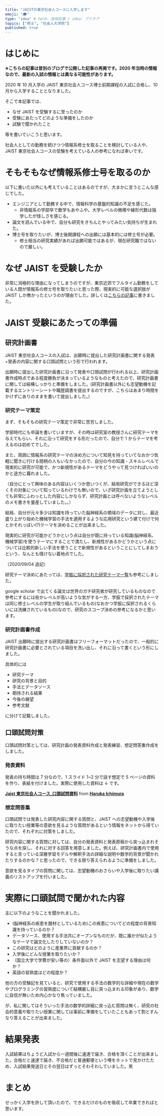 ```yaml
---
title: "JAISTの東京社会人コースに入学します"
emoji: "🎓"
type: "idea" # tech: 技術記事 / idea: アイデア
topics: ["修士", "社会人大学院"]
published: true
---
```


# はじめに

**※こちらの記事は昔別のブログで公開した記事の再掲です。2020 年当時の情報なので、最新の入試の情報とは異なる可能性があります。**

2020 年 10 月入学の JAIST 東京社会人コース博士前期課程の入試に合格し、10 月から入学することとなりました。

そこで本記事では、

- なぜ JAIST を受験するに至ったのか
- 受験にあたってどのような準備をしたのか
- 試験で聞かれたこと

等を書いていこうと思います。

社会人としての勤務を続けつつ情報系修士を取ることを検討している人や、JAIST 東京社会人コースの受験を考えている人の参考になれば幸いです。

# そもそもなぜ情報系修士号を取るのか

以下に書いた以外にも考えていることはあるのですが、大まかに言うとこんな感じでした。

- エンジニアとして勤務する中で、情報科学の基盤的知識の不足を感じた。
  - 非情報系の学部卒で数学もあやふや。大学レベルの微積や線形代数は独学したが怪しさを感じる。
- 論文を読んでいる中で、自分も研究をきちんとやってみたい気持ちが生まれた。
- 博士号を取りたいが、博士後期課程への出願には基本的には修士号が必要。
  - 修士相当の研究実績があれば出願可能ではあるが、現在研究職ではないので厳しい。

# なぜ JAIST を受験したか

非常に消極的な理由になってしまうのですが、東京近郊でフルタイム勤務をしている人間が情報系の修士号を取りたいと思った際、現実的に可能な選択肢が JAIST しか無かったというのが理由でした。詳しくは[こちらの記事](https://lonely-journalclub.com/others/working-master/)に書きました。

# JAIST 受験にあたっての準備

## 研究計画書

JAIST 東京社会人コースの入試は、出願時に提出した研究計画書に関する発表+発表の内容に関する口頭試問という形で行われます。

出願時に提出した研究計画書に沿って発表や口頭試問が行われる以上、研究計画書作成時点である程度勝負が決まっているようなものと考えたので、研究計画書に関しては結構しっかりと準備をしました。(研究計画書以外にも志望動機を記載するエントリーシートや職歴調書を提出するのですが、こちらはあまり時間をかけずにありのままを書いて提出しました。)

### 研究テーマ策定

まず、そもそもの研究テーマ策定で非常に苦労しました。

学部時代にも卒論を書いていますが、その時は研究室の教授さんに研究テーマを与えてもらい、それに沿って研究をする形だったので、自分で 1 からテーマを考えるのは初めてでした。

また、周囲に情報系の研究テーマの決め方について知見を持っていてなおかつ気軽に聞きに行ける間柄の人もいなかったので、自分の今の知識・スキルレベルで現実的に研究が可能で、かつ新規性があるテーマをどうやって見つければいいのかと途方に暮れました。

（自分にとって興味のある内容はいくつか思いつくが、結局研究ができるほど深くその対象について知っているわけでも無いので、いざ研究計画を立てようとしても非常にふわっとした内容にしかならず、研究計画とは呼べないようなレベルのメモ書きを量産していました。。）

結局、自分が元々多少は知識を持っていた脳神経系の領域のデータに対し、最近盛り上がり始めた機械学習の手法を適用するような応用研究という建て付けで何とかそれっぽい(?)テーマを決めることが出来ました。

現実的に研究が可能かどうかという点は自分が既に持っている知識(脳神経系、機械学習)を使うテーマにすることで満たし、新規性があるかどうかという点については比較的新しい手法を使うことで新規性があるということにしてしまおうという、なんとも情けない着地点でした。

（2020/09/04 追記）

研究テーマ決めにあたっては、[学振に採択された研究テーマ一覧](https://www.jsps.go.jp/j-pd/pd_saiyoichiran.html)も参考にしました。

google scholar で出てくる論文は世界のガチ研究者が研究しているものなので参考にするには些かレベルが高いような気がする一方、学振で採択されたテーマは同じ修士レベルの学生が取り組んでいるもの(なおかつ学振に採択されるくらいには洗練されているもの)なので、研究のスコープ決めの参考になるかと思います。

### 研究計画書作成

JAIST 出願時に提出する研究計画書はフリーフォーマットだったので、一般的に研究計画書に必要とされている項目を洗い出し、それに沿って書くという形にしました。

具体的には

- 研究テーマ
- 研究の背景と目的
- 手法とデータソース
- 期待される結果
- 今後の展望
- 参考文献

に分けて記載しました。

## 口頭試問対策

口頭試問対策としては、研究計画の発表資料作成と発表練習、想定問答集作成をしました。

### 発表資料

発表の持ち時間は 7 分なので、1 スライド 1~2 分で話す想定で 5 ページの資料を作り、表紙を付けました。実際に使用した資料は ↓ です。

**[Jaist 東京社会人コース\_口頭試問資料](//www.slideshare.net/HarukaIchimura/jaist-238372767)** from **[Haruka Ichimura](https://www.slideshare.net/HarukaIchimura)**

### 想定問答集

口頭試問では発表した研究内容に関する質問と、JAIST への志望動機や入学後に取りたい授業等の意欲を見るような質問があるという情報をネットから得ていたので、それぞれに対策をしました。

研究内容に関する質問に対しては、自分の発表資料と発表原稿から突っ込まれそうな点を探し、それに対する回答を用意しました。例えば、研究計画書内で使用すると言っている深層学習モデルや解釈手法の詳細な説明や数学的背景が聞かれたりするのかな？と思ったので、できる限り答えられるように準備をしました。

意欲を見るタイプの質問に関しては、志望動機のおさらいや入学後に取りたい講義のリストアップを行いました。

# 実際に口頭試問で聞かれた内容

主に以下のようなことを聞かれました。

- (脳神経系の疾患を題材としているため)この疾患についてどの程度の背景知識を持っているのか？
- データソース、使用する手法共にオープンなものだが、既に誰かが似たようなテーマで論文化したりしていないのか？
- この研究はどのように産業界に貢献するのか？
- 入学後にどんな授業を取りたいか？
- （国立大学で学費が安い等の）条件面以外で JAIST を志望する理由は何か？
- 英語の習熟度はどの程度か？

他の方の受験記を見ていると、研究で使用する手法の数学的な詳細や現在の数学やプログラミングの習熟度について結構厳し目に突っ込まれる印象があり、数学に自信が無いため内心かなり焦っていました。

が、私に関してはそういった手法の数学的詳細に突っ込む質問は無く、研究の社会的意義や取りたい授業に関しては事前に準備をしていたこともあって割とすんなり答えることが出来ました。

# 結果発表

入試結果はちょうど入試から一週間後に速達で届き、合格を頂くことが出来ました。合格だと速達で届き、不合格だと普通郵便という噂をネットで見かけたため、入試結果発送日とその翌日はずっとそわそわしていました。笑

# まとめ

せっかく入学を許して頂いたので、できるだけのものを吸収して卒業できればと思います。
